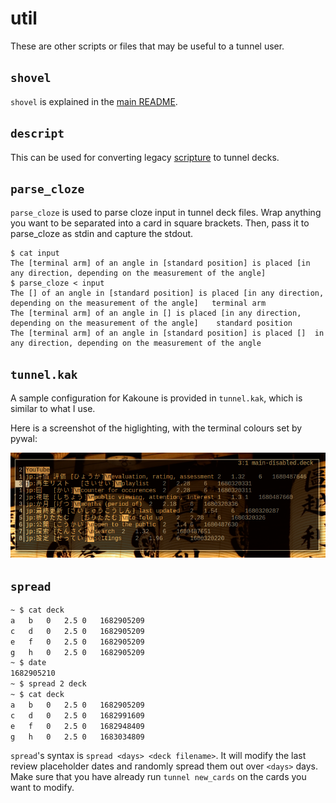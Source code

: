 # util
These are other scripts or files that may be useful to a tunnel user.

## ``shovel``
``shovel`` is explained in the [main README](https://github.com/michaelskyba/tunnel/blob/main/README.md).

## ``descript``
This can be used for converting legacy [scripture](https://github.com/michaelskyba/scripture) to tunnel decks.

## ``parse_cloze``
``parse_cloze`` is used to parse cloze input in tunnel deck files. Wrap anything
you want to be separated into a card in square brackets. Then, pass it to
parse_cloze as stdin and capture the stdout.

```
$ cat input
The [terminal arm] of an angle in [standard position] is placed [in any direction, depending on the measurement of the angle]
$ parse_cloze < input
The [] of an angle in [standard position] is placed [in any direction, depending on the measurement of the angle]	terminal arm
The [terminal arm] of an angle in [] is placed [in any direction, depending on the measurement of the angle]	standard position
The [terminal arm] of an angle in [standard position] is placed []	in any direction, depending on the measurement of the angle
```

## ``tunnel.kak``
A sample configuration for Kakoune is provided in ``tunnel.kak``, which is
similar to what I use.

Here is a screenshot of the higlighting, with the terminal colours set by pywal:

![Kakoune screenshot](https://raw.githubusercontent.com/michaelskyba/tunnel/main/util/kak-screenshot.png)

## ``spread``
```sh
~ $ cat deck
a	b	0	2.5	0	1682905209
c	d	0	2.5	0	1682905209
e	f	0	2.5	0	1682905209
g	h	0	2.5	0	1682905209
~ $ date
1682905210
~ $ spread 2 deck
~ $ cat deck
a	b	0	2.5	0	1682905209
c	d	0	2.5	0	1682991609
e	f	0	2.5	0	1682948409
g	h	0	2.5	0	1683034809
```

``spread``'s syntax is ``spread <days> <deck filename>``. It will modify the
last review placeholder dates and randomly spread them out over ``<days>`` days.
Make sure that you have already run ``tunnel new_cards`` on the cards you want
to modify.
